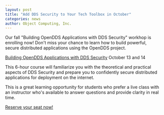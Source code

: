 ```yaml
---
layout: post
title: "Add DDS Security to Your Tech Toolbox in October"
categories: news
author: Object Computing, Inc.
---
```


Our fall "Building OpenDDS Applications with DDS Security" workhop is enrolling now! Don't miss your chance to learn how to build powerful, secure distributed applications using the OpenDDS project.

[Building OpenDDS Applications with DDS Security](https://objectcomputing.com/services/training/catalog/middleware/opendds-security)
October 13 and 14

This 6-hour course will familiarize you with the theoretical and practical aspects of DDS Security and prepare you to confidently secure distributed applications for deployment on the internet. 

This is a great learning opportunity for students who prefer a live class with an instructor who's available to answer questions and provide clarity in real time.

[Reserve your seat now!](https://objectcomputing.com/services/training/catalog/middleware/opendds-security)
